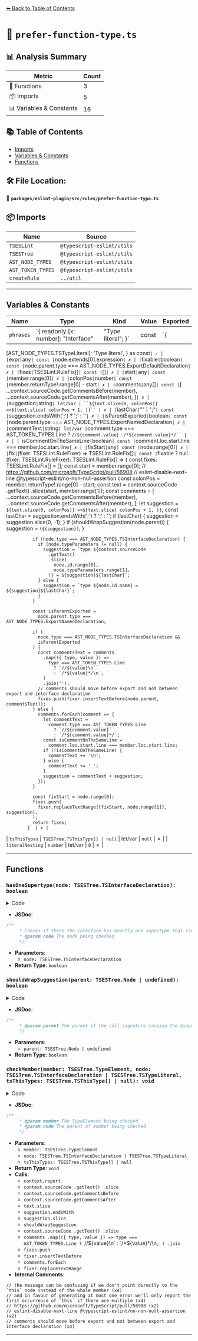 [⬅️ Back to Table of Contents](../../../../index.md)

# 📄 `prefer-function-type.ts`

## 📊 Analysis Summary

| Metric | Count |
|--------|-------|
| 🔧 Functions | 3 |
| 📦 Imports | 5 |
| 📊 Variables & Constants | 16 |

## 📚 Table of Contents

- [Imports](#imports)
- [Variables & Constants](#variables-constants)
- [Functions](#functions)

## 🛠️ File Location:
📂 **`packages/eslint-plugin/src/rules/prefer-function-type.ts`**

## 📦 Imports

| Name | Source |
|------|--------|
| `TSESLint` | `@typescript-eslint/utils` |
| `TSESTree` | `@typescript-eslint/utils` |
| `AST_NODE_TYPES` | `@typescript-eslint/utils` |
| `AST_TOKEN_TYPES` | `@typescript-eslint/utils` |
| `createRule` | `../util` |


---

## Variables & Constants

| Name | Type | Kind | Value | Exported |
|------|------|------|-------|----------|
| `phrases` | `{ readonly [x: number]: "Interface" | "Type literal"; }` | const | `{
  [AST_NODE_TYPES.TSInterfaceDeclaration]: 'Interface',
  [AST_NODE_TYPES.TSTypeLiteral]: 'Type literal',
} as const` | ✓ |
| `expr` | `any` | const | `node.extends[0].expression` | ✗ |
| `fixable` | `boolean` | const | `node.parent.type === AST_NODE_TYPES.ExportDefaultDeclaration` | ✗ |
| `fixes` | `TSESLint.RuleFix[]` | const | `[]` | ✗ |
| `start` | `any` | const | `member.range[0]` | ✗ |
| `colonPos` | `number` | const | `member.returnType!.range[0] - start` | ✗ |
| `comments` | `any[]` | const | `[
                ...context.sourceCode.getCommentsBefore(member),
                ...context.sourceCode.getCommentsAfter(member),
              ]` | ✗ |
| `suggestion` | `string` | let/var | ``${text.slice(0, colonPos)} =>${text.slice(
                colonPos + 1,
              )}`` | ✗ |
| `lastChar` | `"" | ";"` | const | `suggestion.endsWith(';') ? ';' : ''` | ✗ |
| `isParentExported` | `boolean` | const | `node.parent.type === AST_NODE_TYPES.ExportNamedDeclaration` | ✗ |
| `commentText` | `string` | let/var | `comment.type === AST_TOKEN_TYPES.Line
                      ? `//${comment.value}`
                      : `/*${comment.value}*/`` | ✗ |
| `isCommentOnTheSameLine` | `boolean` | const | `comment.loc.start.line === member.loc.start.line` | ✗ |
| `fixStart` | `any` | const | `node.range[0]` | ✗ |
| `fix` | `(fixer: TSESLint.RuleFixer) => TSESLint.RuleFix[]` | const | `fixable
          ? null
          : (fixer: TSESLint.RuleFixer): TSESLint.RuleFix[] => {
              const fixes: TSESLint.RuleFix[] = [];
              const start = member.range[0];
              // https://github.com/microsoft/TypeScript/pull/56908
              // eslint-disable-next-line @typescript-eslint/no-non-null-assertion
              const colonPos = member.returnType!.range[0] - start;
              const text = context.sourceCode
                .getText()
                .slice(start, member.range[1]);
              const comments = [
                ...context.sourceCode.getCommentsBefore(member),
                ...context.sourceCode.getCommentsAfter(member),
              ];
              let suggestion = `${text.slice(0, colonPos)} =>${text.slice(
                colonPos + 1,
              )}`;
              const lastChar = suggestion.endsWith(';') ? ';' : '';
              if (lastChar) {
                suggestion = suggestion.slice(0, -1);
              }
              if (shouldWrapSuggestion(node.parent)) {
                suggestion = `(${suggestion})`;
              }

              if (node.type === AST_NODE_TYPES.TSInterfaceDeclaration) {
                if (node.typeParameters != null) {
                  suggestion = `type ${context.sourceCode
                    .getText()
                    .slice(
                      node.id.range[0],
                      node.typeParameters.range[1],
                    )} = ${suggestion}${lastChar}`;
                } else {
                  suggestion = `type ${node.id.name} = ${suggestion}${lastChar}`;
                }
              }

              const isParentExported =
                node.parent.type === AST_NODE_TYPES.ExportNamedDeclaration;

              if (
                node.type === AST_NODE_TYPES.TSInterfaceDeclaration &&
                isParentExported
              ) {
                const commentsText = comments
                  .map(({ type, value }) =>
                    type === AST_TOKEN_TYPES.Line
                      ? `//${value}\n`
                      : `/*${value}*/\n`,
                  )
                  .join('');
                // comments should move before export and not between export and interface declaration
                fixes.push(fixer.insertTextBefore(node.parent, commentsText));
              } else {
                comments.forEach(comment => {
                  let commentText =
                    comment.type === AST_TOKEN_TYPES.Line
                      ? `//${comment.value}`
                      : `/*${comment.value}*/`;
                  const isCommentOnTheSameLine =
                    comment.loc.start.line === member.loc.start.line;
                  if (!isCommentOnTheSameLine) {
                    commentText += '\n';
                  } else {
                    commentText += ' ';
                  }
                  suggestion = commentText + suggestion;
                });
              }

              const fixStart = node.range[0];
              fixes.push(
                fixer.replaceTextRange([fixStart, node.range[1]], suggestion),
              );
              return fixes;
            }` | ✗ |
| `tsThisTypes` | `TSESTree.TSThisType[] | null` | let/var | `null` | ✗ |
| `literalNesting` | `number` | let/var | `0` | ✗ |


---

## Functions

### `hasOneSupertype(node: TSESTree.TSInterfaceDeclaration): boolean`

<details><summary>Code</summary>

```ts
function hasOneSupertype(node: TSESTree.TSInterfaceDeclaration): boolean {
      if (node.extends.length === 0) {
        return false;
      }
      if (node.extends.length !== 1) {
        return true;
      }
      const expr = node.extends[0].expression;

      return (
        expr.type !== AST_NODE_TYPES.Identifier || expr.name !== 'Function'
      );
    }
```
</details>

- **JSDoc**:
```ts
/**
     * Checks if there the interface has exactly one supertype that isn't named 'Function'
     * @param node The node being checked
     */
```

- **Parameters**:
  - `node: TSESTree.TSInterfaceDeclaration`
- **Return Type**: `boolean`
### `shouldWrapSuggestion(parent: TSESTree.Node | undefined): boolean`

<details><summary>Code</summary>

```ts
function shouldWrapSuggestion(parent: TSESTree.Node | undefined): boolean {
      if (!parent) {
        return false;
      }

      switch (parent.type) {
        case AST_NODE_TYPES.TSUnionType:
        case AST_NODE_TYPES.TSIntersectionType:
        case AST_NODE_TYPES.TSArrayType:
          return true;
        default:
          return false;
      }
    }
```
</details>

- **JSDoc**:
```ts
/**
     * @param parent The parent of the call signature causing the diagnostic
     */
```

- **Parameters**:
  - `parent: TSESTree.Node | undefined`
- **Return Type**: `boolean`
### `checkMember(member: TSESTree.TypeElement, node: TSESTree.TSInterfaceDeclaration | TSESTree.TSTypeLiteral, tsThisTypes: TSESTree.TSThisType[] | null): void`

<details><summary>Code</summary>

```ts
function checkMember(
      member: TSESTree.TypeElement,
      node: TSESTree.TSInterfaceDeclaration | TSESTree.TSTypeLiteral,
      tsThisTypes: TSESTree.TSThisType[] | null = null,
    ): void {
      if (
        (member.type === AST_NODE_TYPES.TSCallSignatureDeclaration ||
          member.type === AST_NODE_TYPES.TSConstructSignatureDeclaration) &&
        member.returnType != null
      ) {
        if (
          tsThisTypes?.length &&
          node.type === AST_NODE_TYPES.TSInterfaceDeclaration
        ) {
          // the message can be confusing if we don't point directly to the `this` node instead of the whole member
          // and in favour of generating at most one error we'll only report the first occurrence of `this` if there are multiple
          context.report({
            node: tsThisTypes[0],
            messageId: 'unexpectedThisOnFunctionOnlyInterface',
            data: {
              interfaceName: node.id.name,
            },
          });
          return;
        }

        const fixable =
          node.parent.type === AST_NODE_TYPES.ExportDefaultDeclaration;

        const fix = fixable
          ? null
          : (fixer: TSESLint.RuleFixer): TSESLint.RuleFix[] => {
              const fixes: TSESLint.RuleFix[] = [];
              const start = member.range[0];
              // https://github.com/microsoft/TypeScript/pull/56908
              // eslint-disable-next-line @typescript-eslint/no-non-null-assertion
              const colonPos = member.returnType!.range[0] - start;
              const text = context.sourceCode
                .getText()
                .slice(start, member.range[1]);
              const comments = [
                ...context.sourceCode.getCommentsBefore(member),
                ...context.sourceCode.getCommentsAfter(member),
              ];
              let suggestion = `${text.slice(0, colonPos)} =>${text.slice(
                colonPos + 1,
              )}`;
              const lastChar = suggestion.endsWith(';') ? ';' : '';
              if (lastChar) {
                suggestion = suggestion.slice(0, -1);
              }
              if (shouldWrapSuggestion(node.parent)) {
                suggestion = `(${suggestion})`;
              }

              if (node.type === AST_NODE_TYPES.TSInterfaceDeclaration) {
                if (node.typeParameters != null) {
                  suggestion = `type ${context.sourceCode
                    .getText()
                    .slice(
                      node.id.range[0],
                      node.typeParameters.range[1],
                    )} = ${suggestion}${lastChar}`;
                } else {
                  suggestion = `type ${node.id.name} = ${suggestion}${lastChar}`;
                }
              }

              const isParentExported =
                node.parent.type === AST_NODE_TYPES.ExportNamedDeclaration;

              if (
                node.type === AST_NODE_TYPES.TSInterfaceDeclaration &&
                isParentExported
              ) {
                const commentsText = comments
                  .map(({ type, value }) =>
                    type === AST_TOKEN_TYPES.Line
                      ? `//${value}\n`
                      : `/*${value}*/\n`,
                  )
                  .join('');
                // comments should move before export and not between export and interface declaration
                fixes.push(fixer.insertTextBefore(node.parent, commentsText));
              } else {
                comments.forEach(comment => {
                  let commentText =
                    comment.type === AST_TOKEN_TYPES.Line
                      ? `//${comment.value}`
                      : `/*${comment.value}*/`;
                  const isCommentOnTheSameLine =
                    comment.loc.start.line === member.loc.start.line;
                  if (!isCommentOnTheSameLine) {
                    commentText += '\n';
                  } else {
                    commentText += ' ';
                  }
                  suggestion = commentText + suggestion;
                });
              }

              const fixStart = node.range[0];
              fixes.push(
                fixer.replaceTextRange([fixStart, node.range[1]], suggestion),
              );
              return fixes;
            };

        context.report({
          node: member,
          messageId: 'functionTypeOverCallableType',
          data: {
            literalOrInterface: phrases[node.type],
          },
          fix,
        });
      }
    }
```
</details>

- **JSDoc**:
```ts
/**
     * @param member The TypeElement being checked
     * @param node The parent of member being checked
     */
```

- **Parameters**:
  - `member: TSESTree.TypeElement`
  - `node: TSESTree.TSInterfaceDeclaration | TSESTree.TSTypeLiteral`
  - `tsThisTypes: TSESTree.TSThisType[] | null`
- **Return Type**: `void`
- **Calls**:
  - `context.report`
  - `context.sourceCode
                .getText()
                .slice`
  - `context.sourceCode.getCommentsBefore`
  - `context.sourceCode.getCommentsAfter`
  - `text.slice`
  - `suggestion.endsWith`
  - `suggestion.slice`
  - `shouldWrapSuggestion`
  - `context.sourceCode
                    .getText()
                    .slice`
  - `comments
                  .map(({ type, value }) =>
                    type === AST_TOKEN_TYPES.Line
                      ? `//${value}\n`
                      : `/*${value}*/\n`,
                  )
                  .join`
  - `fixes.push`
  - `fixer.insertTextBefore`
  - `comments.forEach`
  - `fixer.replaceTextRange`
- **Internal Comments**:
```
// the message can be confusing if we don't point directly to the `this` node instead of the whole member (x4)
// and in favour of generating at most one error we'll only report the first occurrence of `this` if there are multiple (x4)
// https://github.com/microsoft/TypeScript/pull/56908 (x2)
// eslint-disable-next-line @typescript-eslint/no-non-null-assertion (x2)
// comments should move before export and not between export and interface declaration (x4)
```


---